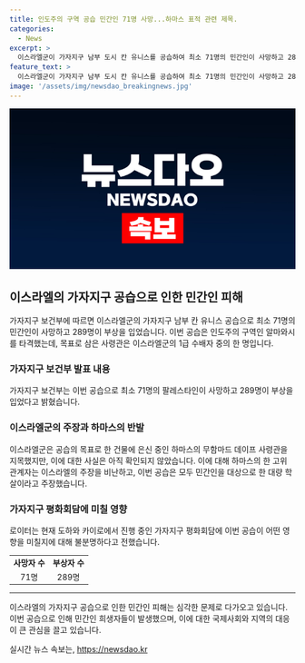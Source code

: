 ```yaml
---
title: 인도주의 구역 공습 민간인 71명 사망...하마스 표적 관련 제목.
categories:
  - News
excerpt: >
  이스라엘군이 가자지구 남부 도시 칸 유니스를 공습하여 최소 71명의 민간인이 사망하고 289명이 부상을 입었음을 가자지구 보건부가 발표했다. 공습의 목표는 이스라엘의 1급 수배자로 올라있는 하마스의 무함마드 데이프 사령관이었으며, 그의 사망 여부는 확인되지 않았다. 하마스 대변인은 미국의 지원과 세계의 침묵으로 인한 대량 학살이라고 비난했다. 이스라엘군은 사고와 관련한 자체 조사를 진행하고 있으며, 이번 공습이 가자지구 평화회담에 어떤 영향을 미칠지는 불분명하다.
feature_text: >
  이스라엘군이 가자지구 남부 도시 칸 유니스를 공습하여 최소 71명의 민간인이 사망하고 289명이 부상을 입었음을 가자지구 보건부가 발표했다. 공습의 목표는 이스라엘의 1급 수배자로 올라있는 하마스의 무함마드 데이프 사령관이었으며, 그의 사망 여부는 확인되지 않았다. 하마스 대변인은 미국의 지원과 세계의 침묵으로 인한 대량 학살이라고 비난했다. 이스라엘군은 사고와 관련한 자체 조사를 진행하고 있으며, 이번 공습이 가자지구 평화회담에 어떤 영향을 미칠지는 불분명하다.
image: '/assets/img/newsdao_breakingnews.jpg'
---
```


<p><img src="/assets/img/newsdao_breakingnews.jpg" alt="implanttips 속보" /></p>

<h2 data-ke-size="size26">이스라엘의 가자지구 공습으로 인한 민간인 피해</h2>

<p data-ke-size="size16">가자지구 보건부에 따르면 이스라엘군의 가자지구 남부 칸 유니스 공습으로 최소 71명의 민간인이 사망하고 289명이 부상을 입었습니다. 이번 공습은 인도주의 구역인 알마와시를 타격했는데, 목표로 삼은 사령관은 이스라엘군의 1급 수배자 중의 한 명입니다.</p>

<h3 data-ke-size="size21">가자지구 보건부 발표 내용</h3>

<p data-ke-size="size16">가자지구 보건부는 이번 공습으로 최소 71명의 팔레스타인이 사망하고 289명이 부상을 입었다고 밝혔습니다.</p>

<h3 data-ke-size="size21">이스라엘군의 주장과 하마스의 반발</h3>

<p data-ke-size="size16">이스라엘군은 공습의 목표로 한 건물에 은신 중인 하마스의 무함마드 데이프 사령관을 지목했지만, 이에 대한 사실은 아직 확인되지 않았습니다. 이에 대해 하마스의 한 고위 관계자는 이스라엘의 주장을 비난하고, 이번 공습은 모두 민간인을 대상으로 한 대량 학살이라고 주장했습니다.</p>

<h3 data-ke-size="size21">가자지구 평화회담에 미칠 영향</h3>

<p data-ke-size="size16">로이터는 현재 도하와 카이로에서 진행 중인 가자지구 평화회담에 이번 공습이 어떤 영향을 미칠지에 대해 불분명하다고 전했습니다.</p>

<table>
   <tbody>
      <tr>
         <td style="text-align: center;"><b>사망자 수</b></td>
         <td style="text-align: center;"><b>부상자 수</b></td>
      </tr>
      <tr>
         <td style="text-align: center;">71명</td>
         <td style="text-align: center;">289명</td>
      </tr>
   </tbody>
</table>

<hr>

<p data-ke-size="size16">이스라엘의 가자지구 공습으로 인한 민간인 피해는 심각한 문제로 다가오고 있습니다. 이번 공습으로 인해 민간인 희생자들이 발생했으며, 이에 대한 국제사회와 지역의 대응이 큰 관심을 끌고 있습니다.</p>
실시간 뉴스 속보는, <a href="https://newsdao.kr" rel="dofollow">https://newsdao.kr</a>


